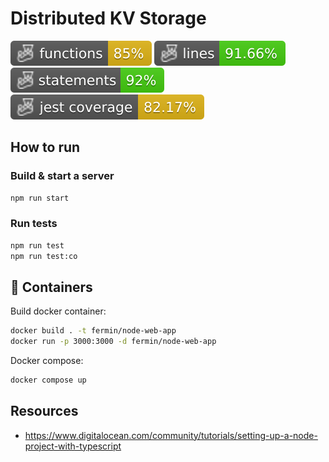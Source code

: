 # Distributed KV Storage

![Functions](./badges/coverage-functions.svg)
![Lines](./badges/coverage-lines.svg)
![Statements](./badges/coverage-statements.svg)
![Jest coverage](./badges/coverage-jest%20coverage.svg)

## How to run

### Build & start a server
    
```bash
npm run start
```

### Run tests

```bash
npm run test
npm run test:co
```


## 🐳 Containers 

Build docker container:

```bash
docker build . -t fermin/node-web-app
docker run -p 3000:3000 -d fermin/node-web-app
```

Docker compose:
```bash
docker compose up
```


## Resources
- https://www.digitalocean.com/community/tutorials/setting-up-a-node-project-with-typescript